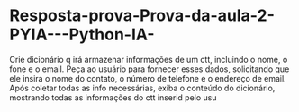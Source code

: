 # Resposta-prova-Prova-da-aula-2-PYIA---Python-IA-
Crie dicionário q irá armazenar informações de um ctt, incluindo o nome, o fone e o email. Peça ao usuário para fornecer esses dados, solicitando que ele insira o nome do contato, o número de telefone e o endereço de email. Após coletar todas as info necessárias, exiba o conteúdo do dicionário, mostrando todas as informações do ctt inserid pelo usu
